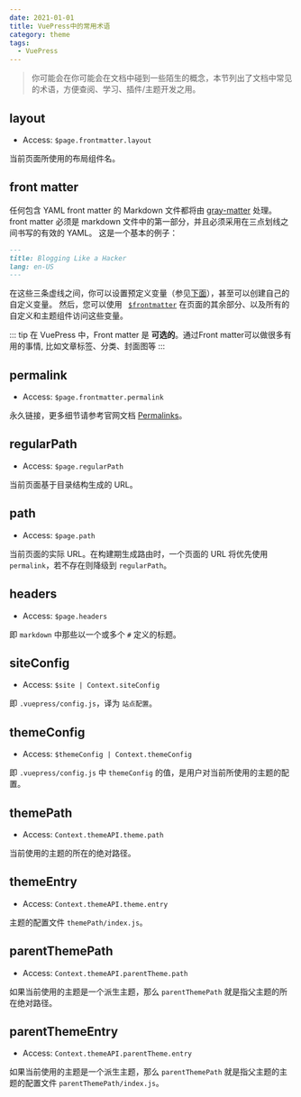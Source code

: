 ```yaml
---
date: 2021-01-01
title: VuePress中的常用术语
category: theme
tags:
  - VuePress
---
```


> 你可能会在你可能会在文档中碰到一些陌生的概念，本节列出了文档中常见的术语，方便查阅、学习、插件/主题开发之用。

<!-- more -->

## layout

- Access: `$page.frontmatter.layout`

当前页面所使用的布局组件名。

## front matter

任何包含 YAML front matter 的 Markdown 文件都将由 [gray-matter](https://github.com/jonschlinkert/gray-matter) 处理。front matter 必须是 markdown 文件中的第一部分，并且必须采用在三点划线之间书写的有效的 YAML。 这是一个基本的例子：

```markdown
---
title: Blogging Like a Hacker
lang: en-US
---
```

在这些三条虚线之间，你可以设置预定义变量（参见[下面](#预定义变量)），甚至可以创建自己的自定义变量。 然后，您可以使用 <code> [$frontmatter](global-computed.md#frontmatter)</code> 在页面的其余部分、以及所有的自定义和主题组件访问这些变量。

::: tip
在 VuePress 中，Front matter 是 **可选的**。通过Front matter可以做很多有用的事情, 比如文章标签、分类、封面图等
:::

## permalink

- Access: `$page.frontmatter.permalink`

永久链接，更多细节请参考官网文档 [Permalinks](https://vuepress.vuejs.org/zh/guide/permalinks.html)。

## regularPath

- Access: `$page.regularPath`

当前页面基于目录结构生成的 URL。

## path

- Access: `$page.path`

当前页面的实际 URL。在构建期生成路由时，一个页面的 URL 将优先使用 `permalink`，若不存在则降级到 `regularPath`。

## headers

- Access: `$page.headers`

即 `markdown` 中那些以一个或多个 `#` 定义的标题。

## siteConfig

- Access: `$site | Context.siteConfig`

即 `.vuepress/config.js`，译为 `站点配置`。

## themeConfig

- Access: `$themeConfig | Context.themeConfig`

即 `.vuepress/config.js` 中 `themeConfig` 的值，是用户对当前所使用的主题的配置。

## themePath

- Access: `Context.themeAPI.theme.path`

当前使用的主题的所在的绝对路径。

## themeEntry

- Access: `Context.themeAPI.theme.entry`

主题的配置文件 `themePath/index.js`。

## parentThemePath

- Access: `Context.themeAPI.parentTheme.path`

如果当前使用的主题是一个派生主题，那么 `parentThemePath` 就是指父主题的所在绝对路径。

## parentThemeEntry

- Access: `Context.themeAPI.parentTheme.entry`

如果当前使用的主题是一个派生主题，那么 `parentThemePath` 就是指父主题的主题的配置文件 `parentThemePath/index.js`。